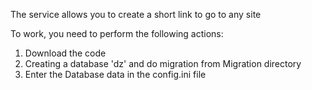 The service allows you to create a short link to go to any site

To work, you need to perform the following actions:
1. Download the code
2. Creating a database 'dz' and do migration from Migration directory
3. Enter the Database data in the config.ini file